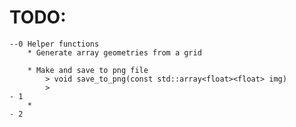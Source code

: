 # TODO:
    --0 Helper functions
        * Generate array geometries from a grid

        * Make and save to png file
            > void save_to_png(const std::array<float><float> img)
            > 
    - 1
        * 
    - 2
